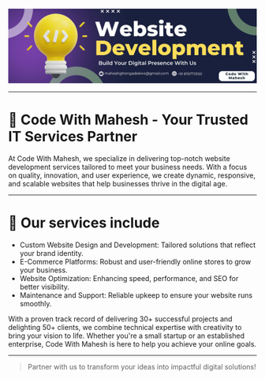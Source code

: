 ![Banner](https://github.com/CodeWithMahesh-com/.github/blob/main/banner2.jpeg)  

---

# 🤝 Code With Mahesh - Your Trusted IT Services Partner

At Code With Mahesh, we specialize in delivering top-notch website development services tailored to meet your business needs. With a focus on quality, innovation, and user experience, we create dynamic, responsive, and scalable websites that help businesses thrive in the digital age.

---

# 🏢 Our services include
- Custom Website Design and Development: Tailored solutions that reflect your brand identity.
- E-Commerce Platforms: Robust and user-friendly online stores to grow your business.
- Website Optimization: Enhancing speed, performance, and SEO for better visibility.
- Maintenance and Support: Reliable upkeep to ensure your website runs smoothly.

With a proven track record of delivering 30+ successful projects and delighting 50+ clients, we combine technical expertise with creativity to bring your vision to life. Whether you're a small startup or an established enterprise, Code With Mahesh is here to help you achieve your online goals.

---

> Partner with us to transform your ideas into impactful digital solutions!
